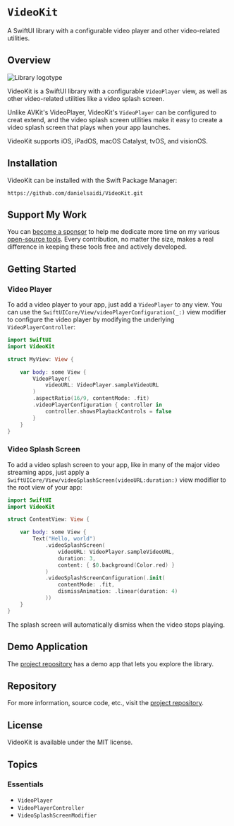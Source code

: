 # ``VideoKit``

A SwiftUI library with a configurable video player and other video-related utilities.


## Overview

![Library logotype](Logo.png)

VideoKit is a SwiftUI library with a configurable ``VideoPlayer`` view, as well as other video-related utilities like a video splash screen.

Unlike AVKit's VideoPlayer, VideoKit's ``VideoPlayer`` can be configured to creat extend, and the video splash screen utilities make it easy to create a video splash screen that plays when your app launches.

VideoKit supports iOS, iPadOS, macOS Catalyst, tvOS, and visionOS.



## Installation

VideoKit can be installed with the Swift Package Manager:

```
https://github.com/danielsaidi/VideoKit.git
```



## Support My Work

You can [become a sponsor][Sponsors] to help me dedicate more time on my various [open-source tools][OpenSource]. Every contribution, no matter the size, makes a real difference in keeping these tools free and actively developed.



## Getting Started

### Video Player

To add a video player to your app, just add a ``VideoPlayer`` to any view. You can use the ``SwiftUICore/View/videoPlayerConfiguration(_:)`` view modifier to configure the video player by modifying the underlying ``VideoPlayerController``:

```swift
import SwiftUI
import VideoKit

struct MyView: View {

    var body: some View {
        VideoPlayer(
            videoURL: VideoPlayer.sampleVideoURL
        )
        .aspectRatio(16/9, contentMode: .fit)
        .videoPlayerConfiguration { controller in
            controller.showsPlaybackControls = false
        }
    }
}
```

### Video Splash Screen

To add a video splash screen to your app, like in many of the major video streaming apps, just apply a ``SwiftUICore/View/videoSplashScreen(videoURL:duration:)`` view modifier to the root view of your app:

```swift
import SwiftUI
import VideoKit

struct ContentView: View {

    var body: some View {
        Text("Hello, world")
            .videoSplashScreen(
                videoURL: VideoPlayer.sampleVideoURL,
                duration: 3,
                content: { $0.background(Color.red) }
            )
            .videoSplashScreenConfiguration(.init(
                contentMode: .fit,
                dismissAnimation: .linear(duration: 4)
            ))
    }
}
```

The splash screen will automatically dismiss when the video stops playing.



## Demo Application

The [project repository][Project] has a demo app that lets you explore the library.



## Repository

For more information, source code, etc., visit the [project repository][Project].



## License

VideoKit is available under the MIT license.



## Topics

### Essentials

- ``VideoPlayer``
- ``VideoPlayerController``
- ``VideoSplashScreenModifier``



[Email]: mailto:daniel.saidi@gmail.com
[Website]: https://danielsaidi.com
[GitHub]: https://github.com/danielsaidi
[OpenSource]: https://danielsaidi.com/opensource
[Sponsors]: https://github.com/sponsors/danielsaidi

[Project]: https://github.com/danielsaidi/VideoKit
